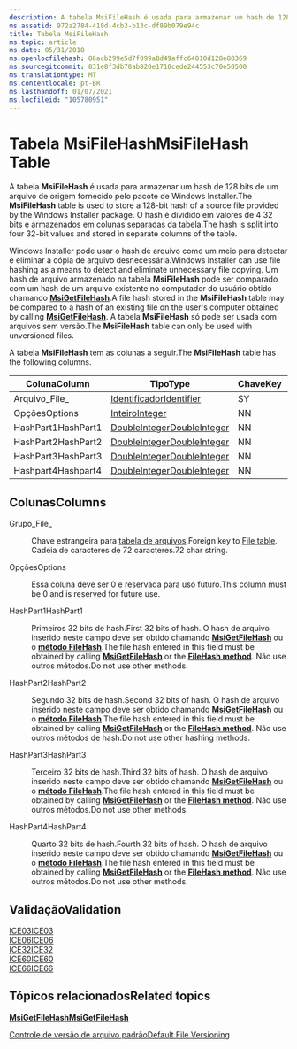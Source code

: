```yaml
---
description: A tabela MsiFileHash é usada para armazenar um hash de 128 bits de um arquivo de origem fornecido pelo pacote de Windows Installer. O hash é dividido em valores de 4 32 bits e armazenados em colunas separadas da tabela.
ms.assetid: 972a2784-418d-4cb3-b13c-df89b079e94c
title: Tabela MsiFileHash
ms.topic: article
ms.date: 05/31/2018
ms.openlocfilehash: 86acb299e5d7f099a8d49affc64810d128e88369
ms.sourcegitcommit: 831e8f3db78ab820e1710cede244553c70e50500
ms.translationtype: MT
ms.contentlocale: pt-BR
ms.lasthandoff: 01/07/2021
ms.locfileid: "105780951"
---
```

# <a name="msifilehash-table"></a><span data-ttu-id="33bbe-104">Tabela MsiFileHash</span><span class="sxs-lookup"><span data-stu-id="33bbe-104">MsiFileHash Table</span></span>

<span data-ttu-id="33bbe-105">A tabela **MsiFileHash** é usada para armazenar um hash de 128 bits de um arquivo de origem fornecido pelo pacote de Windows Installer.</span><span class="sxs-lookup"><span data-stu-id="33bbe-105">The **MsiFileHash** table is used to store a 128-bit hash of a source file provided by the Windows Installer package.</span></span> <span data-ttu-id="33bbe-106">O hash é dividido em valores de 4 32 bits e armazenados em colunas separadas da tabela.</span><span class="sxs-lookup"><span data-stu-id="33bbe-106">The hash is split into four 32-bit values and stored in separate columns of the table.</span></span>

<span data-ttu-id="33bbe-107">Windows Installer pode usar o hash de arquivo como um meio para detectar e eliminar a cópia de arquivo desnecessária.</span><span class="sxs-lookup"><span data-stu-id="33bbe-107">Windows Installer can use file hashing as a means to detect and eliminate unnecessary file copying.</span></span> <span data-ttu-id="33bbe-108">Um hash de arquivo armazenado na tabela **MsiFileHash** pode ser comparado com um hash de um arquivo existente no computador do usuário obtido chamando [**MsiGetFileHash**](/windows/desktop/api/Msi/nf-msi-msigetfilehasha).</span><span class="sxs-lookup"><span data-stu-id="33bbe-108">A file hash stored in the **MsiFileHash** table may be compared to a hash of an existing file on the user's computer obtained by calling [**MsiGetFileHash**](/windows/desktop/api/Msi/nf-msi-msigetfilehasha).</span></span> <span data-ttu-id="33bbe-109">A tabela **MsiFileHash** só pode ser usada com arquivos sem versão.</span><span class="sxs-lookup"><span data-stu-id="33bbe-109">The **MsiFileHash** table can only be used with unversioned files.</span></span>

<span data-ttu-id="33bbe-110">A tabela **MsiFileHash** tem as colunas a seguir.</span><span class="sxs-lookup"><span data-stu-id="33bbe-110">The **MsiFileHash** table has the following columns.</span></span>



| <span data-ttu-id="33bbe-111">Coluna</span><span class="sxs-lookup"><span data-stu-id="33bbe-111">Column</span></span>    | <span data-ttu-id="33bbe-112">Tipo</span><span class="sxs-lookup"><span data-stu-id="33bbe-112">Type</span></span>                               | <span data-ttu-id="33bbe-113">Chave</span><span class="sxs-lookup"><span data-stu-id="33bbe-113">Key</span></span> | <span data-ttu-id="33bbe-114">Nullable</span><span class="sxs-lookup"><span data-stu-id="33bbe-114">Nullable</span></span> |
|-----------|------------------------------------|-----|----------|
| <span data-ttu-id="33bbe-115">Arquivo\_</span><span class="sxs-lookup"><span data-stu-id="33bbe-115">File\_</span></span>    | [<span data-ttu-id="33bbe-116">Identificador</span><span class="sxs-lookup"><span data-stu-id="33bbe-116">Identifier</span></span>](identifier.md)       | <span data-ttu-id="33bbe-117">S</span><span class="sxs-lookup"><span data-stu-id="33bbe-117">Y</span></span>   | <span data-ttu-id="33bbe-118">N</span><span class="sxs-lookup"><span data-stu-id="33bbe-118">N</span></span>        |
| <span data-ttu-id="33bbe-119">Opções</span><span class="sxs-lookup"><span data-stu-id="33bbe-119">Options</span></span>   | [<span data-ttu-id="33bbe-120">Inteiro</span><span class="sxs-lookup"><span data-stu-id="33bbe-120">Integer</span></span>](integer.md)             | <span data-ttu-id="33bbe-121">N</span><span class="sxs-lookup"><span data-stu-id="33bbe-121">N</span></span>   | <span data-ttu-id="33bbe-122">N</span><span class="sxs-lookup"><span data-stu-id="33bbe-122">N</span></span>        |
| <span data-ttu-id="33bbe-123">HashPart1</span><span class="sxs-lookup"><span data-stu-id="33bbe-123">HashPart1</span></span> | [<span data-ttu-id="33bbe-124">DoubleInteger</span><span class="sxs-lookup"><span data-stu-id="33bbe-124">DoubleInteger</span></span>](doubleinteger.md) | <span data-ttu-id="33bbe-125">N</span><span class="sxs-lookup"><span data-stu-id="33bbe-125">N</span></span>   | <span data-ttu-id="33bbe-126">N</span><span class="sxs-lookup"><span data-stu-id="33bbe-126">N</span></span>        |
| <span data-ttu-id="33bbe-127">HashPart2</span><span class="sxs-lookup"><span data-stu-id="33bbe-127">HashPart2</span></span> | [<span data-ttu-id="33bbe-128">DoubleInteger</span><span class="sxs-lookup"><span data-stu-id="33bbe-128">DoubleInteger</span></span>](doubleinteger.md) | <span data-ttu-id="33bbe-129">N</span><span class="sxs-lookup"><span data-stu-id="33bbe-129">N</span></span>   | <span data-ttu-id="33bbe-130">N</span><span class="sxs-lookup"><span data-stu-id="33bbe-130">N</span></span>        |
| <span data-ttu-id="33bbe-131">HashPart3</span><span class="sxs-lookup"><span data-stu-id="33bbe-131">HashPart3</span></span> | [<span data-ttu-id="33bbe-132">DoubleInteger</span><span class="sxs-lookup"><span data-stu-id="33bbe-132">DoubleInteger</span></span>](doubleinteger.md) | <span data-ttu-id="33bbe-133">N</span><span class="sxs-lookup"><span data-stu-id="33bbe-133">N</span></span>   | <span data-ttu-id="33bbe-134">N</span><span class="sxs-lookup"><span data-stu-id="33bbe-134">N</span></span>        |
| <span data-ttu-id="33bbe-135">Hashpart4</span><span class="sxs-lookup"><span data-stu-id="33bbe-135">Hashpart4</span></span> | [<span data-ttu-id="33bbe-136">DoubleInteger</span><span class="sxs-lookup"><span data-stu-id="33bbe-136">DoubleInteger</span></span>](doubleinteger.md) | <span data-ttu-id="33bbe-137">N</span><span class="sxs-lookup"><span data-stu-id="33bbe-137">N</span></span>   | <span data-ttu-id="33bbe-138">N</span><span class="sxs-lookup"><span data-stu-id="33bbe-138">N</span></span>        |



 

## <a name="columns"></a><span data-ttu-id="33bbe-139">Colunas</span><span class="sxs-lookup"><span data-stu-id="33bbe-139">Columns</span></span>

<dl> <dt>

<span data-ttu-id="33bbe-140"><span id="File_"></span><span id="file_"></span><span id="FILE_"></span>Grupo\_</span><span class="sxs-lookup"><span data-stu-id="33bbe-140"><span id="File_"></span><span id="file_"></span><span id="FILE_"></span>File\_</span></span>
</dt> <dd>

<span data-ttu-id="33bbe-141">Chave estrangeira para [tabela de arquivos](file-table.md).</span><span class="sxs-lookup"><span data-stu-id="33bbe-141">Foreign key to [File table](file-table.md).</span></span> <span data-ttu-id="33bbe-142">Cadeia de caracteres de 72 caracteres.</span><span class="sxs-lookup"><span data-stu-id="33bbe-142">72 char string.</span></span>

</dd> <dt>

<span data-ttu-id="33bbe-143"><span id="Options"></span><span id="options"></span><span id="OPTIONS"></span>Opções</span><span class="sxs-lookup"><span data-stu-id="33bbe-143"><span id="Options"></span><span id="options"></span><span id="OPTIONS"></span>Options</span></span>
</dt> <dd>

<span data-ttu-id="33bbe-144">Essa coluna deve ser 0 e reservada para uso futuro.</span><span class="sxs-lookup"><span data-stu-id="33bbe-144">This column must be 0 and is reserved for future use.</span></span>

</dd> <dt>

<span data-ttu-id="33bbe-145"><span id="HashPart1"></span><span id="hashpart1"></span><span id="HASHPART1"></span>HashPart1</span><span class="sxs-lookup"><span data-stu-id="33bbe-145"><span id="HashPart1"></span><span id="hashpart1"></span><span id="HASHPART1"></span>HashPart1</span></span>
</dt> <dd>

<span data-ttu-id="33bbe-146">Primeiros 32 bits de hash.</span><span class="sxs-lookup"><span data-stu-id="33bbe-146">First 32 bits of hash.</span></span> <span data-ttu-id="33bbe-147">O hash de arquivo inserido neste campo deve ser obtido chamando [**MsiGetFileHash**](/windows/desktop/api/Msi/nf-msi-msigetfilehasha) ou o [**método FileHash**](installer-filehash.md).</span><span class="sxs-lookup"><span data-stu-id="33bbe-147">The file hash entered in this field must be obtained by calling [**MsiGetFileHash**](/windows/desktop/api/Msi/nf-msi-msigetfilehasha) or the [**FileHash method**](installer-filehash.md).</span></span> <span data-ttu-id="33bbe-148">Não use outros métodos.</span><span class="sxs-lookup"><span data-stu-id="33bbe-148">Do not use other methods.</span></span>

</dd> <dt>

<span data-ttu-id="33bbe-149"><span id="HashPart2"></span><span id="hashpart2"></span><span id="HASHPART2"></span>HashPart2</span><span class="sxs-lookup"><span data-stu-id="33bbe-149"><span id="HashPart2"></span><span id="hashpart2"></span><span id="HASHPART2"></span>HashPart2</span></span>
</dt> <dd>

<span data-ttu-id="33bbe-150">Segundo 32 bits de hash.</span><span class="sxs-lookup"><span data-stu-id="33bbe-150">Second 32 bits of hash.</span></span> <span data-ttu-id="33bbe-151">O hash de arquivo inserido neste campo deve ser obtido chamando [**MsiGetFileHash**](/windows/desktop/api/Msi/nf-msi-msigetfilehasha) ou o [**método FileHash**](installer-filehash.md).</span><span class="sxs-lookup"><span data-stu-id="33bbe-151">The file hash entered in this field must be obtained by calling [**MsiGetFileHash**](/windows/desktop/api/Msi/nf-msi-msigetfilehasha) or the [**FileHash method**](installer-filehash.md).</span></span> <span data-ttu-id="33bbe-152">Não use outros métodos de hash.</span><span class="sxs-lookup"><span data-stu-id="33bbe-152">Do not use other hashing methods.</span></span>

</dd> <dt>

<span data-ttu-id="33bbe-153"><span id="HashPart3"></span><span id="hashpart3"></span><span id="HASHPART3"></span>HashPart3</span><span class="sxs-lookup"><span data-stu-id="33bbe-153"><span id="HashPart3"></span><span id="hashpart3"></span><span id="HASHPART3"></span>HashPart3</span></span>
</dt> <dd>

<span data-ttu-id="33bbe-154">Terceiro 32 bits de hash.</span><span class="sxs-lookup"><span data-stu-id="33bbe-154">Third 32 bits of hash.</span></span> <span data-ttu-id="33bbe-155">O hash de arquivo inserido neste campo deve ser obtido chamando [**MsiGetFileHash**](/windows/desktop/api/Msi/nf-msi-msigetfilehasha) ou o [**método FileHash**](installer-filehash.md).</span><span class="sxs-lookup"><span data-stu-id="33bbe-155">The file hash entered in this field must be obtained by calling [**MsiGetFileHash**](/windows/desktop/api/Msi/nf-msi-msigetfilehasha) or the [**FileHash method**](installer-filehash.md).</span></span> <span data-ttu-id="33bbe-156">Não use outros métodos.</span><span class="sxs-lookup"><span data-stu-id="33bbe-156">Do not use other methods.</span></span>

</dd> <dt>

<span data-ttu-id="33bbe-157"><span id="HashPart4"></span><span id="hashpart4"></span><span id="HASHPART4"></span>HashPart4</span><span class="sxs-lookup"><span data-stu-id="33bbe-157"><span id="HashPart4"></span><span id="hashpart4"></span><span id="HASHPART4"></span>HashPart4</span></span>
</dt> <dd>

<span data-ttu-id="33bbe-158">Quarto 32 bits de hash.</span><span class="sxs-lookup"><span data-stu-id="33bbe-158">Fourth 32 bits of hash.</span></span> <span data-ttu-id="33bbe-159">O hash de arquivo inserido neste campo deve ser obtido chamando [**MsiGetFileHash**](/windows/desktop/api/Msi/nf-msi-msigetfilehasha) ou o [**método FileHash**](installer-filehash.md).</span><span class="sxs-lookup"><span data-stu-id="33bbe-159">The file hash entered in this field must be obtained by calling [**MsiGetFileHash**](/windows/desktop/api/Msi/nf-msi-msigetfilehasha) or the [**FileHash method**](installer-filehash.md).</span></span> <span data-ttu-id="33bbe-160">Não use outros métodos.</span><span class="sxs-lookup"><span data-stu-id="33bbe-160">Do not use other methods.</span></span>

</dd> </dl>

## <a name="validation"></a><span data-ttu-id="33bbe-161">Validação</span><span class="sxs-lookup"><span data-stu-id="33bbe-161">Validation</span></span>

<dl>

[<span data-ttu-id="33bbe-162">ICE03</span><span class="sxs-lookup"><span data-stu-id="33bbe-162">ICE03</span></span>](ice03.md)  
[<span data-ttu-id="33bbe-163">ICE06</span><span class="sxs-lookup"><span data-stu-id="33bbe-163">ICE06</span></span>](ice06.md)  
[<span data-ttu-id="33bbe-164">ICE32</span><span class="sxs-lookup"><span data-stu-id="33bbe-164">ICE32</span></span>](ice32.md)  
[<span data-ttu-id="33bbe-165">ICE60</span><span class="sxs-lookup"><span data-stu-id="33bbe-165">ICE60</span></span>](ice60.md)  
[<span data-ttu-id="33bbe-166">ICE66</span><span class="sxs-lookup"><span data-stu-id="33bbe-166">ICE66</span></span>](ice66.md)  
</dl>

## <a name="related-topics"></a><span data-ttu-id="33bbe-167">Tópicos relacionados</span><span class="sxs-lookup"><span data-stu-id="33bbe-167">Related topics</span></span>

<dl> <dt>

[<span data-ttu-id="33bbe-168">**MsiGetFileHash**</span><span class="sxs-lookup"><span data-stu-id="33bbe-168">**MsiGetFileHash**</span></span>](/windows/desktop/api/Msi/nf-msi-msigetfilehasha)
</dt> <dt>

[<span data-ttu-id="33bbe-169">Controle de versão de arquivo padrão</span><span class="sxs-lookup"><span data-stu-id="33bbe-169">Default File Versioning</span></span>](default-file-versioning.md)
</dt> </dl>

 

 



